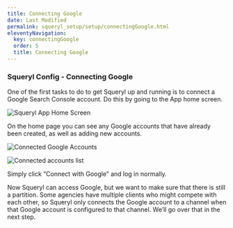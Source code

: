 ```yaml
---
title: Connecting Google
date: Last Modified 
permalink: squeryl_setup/setup/connectingGoogle.html
eleventyNavigation:
  key: connectingGoogle
  order: 5
  title: Connecting Google
---
```

### Squeryl Config - Connecting Google

One of the first tasks to do to get Squeryl up and running is to connect a Google Search Console account. Do this by going to the App home screen.

![Squeryl App Home Screen](/images/apphome.png)

On the home page you can see any Google accounts that have already been created, as well as adding new accounts.

![Connected Google Accounts](/images/connectedaccounts.png)

![Connected accounts list](/images/connectedaccountslist.png)

Simply click “Connect with Google” and log in normally.

Now Squeryl can access Google, but we want to make sure that there is still a partition. Some agencies have multiple clients who might compete with each other, so Squeryl only connects the Google account to a channel when that Google account is configured to that channel. We’ll go over that in the next step.
